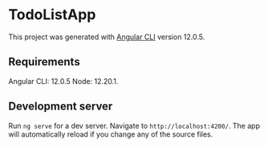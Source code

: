 # TodoListApp

This project was generated with [Angular CLI](https://github.com/angular/angular-cli) version 12.0.5.

## Requirements

Angular CLI: 12.0.5 Node: 12.20.1.


## Development server

Run `ng serve` for a dev server. Navigate to `http://localhost:4200/`. The app will automatically reload if you change any of the source files.
